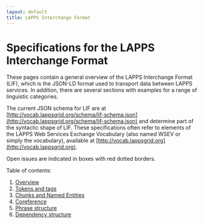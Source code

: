 ```yaml
---
layout: default
title: LAPPS Interchange Format
---
```


# Specifications for the LAPPS Interchange Format

These pages contain a general overview of the LAPPS Interchange Format (LIF), which is the JSON-LD format used to transport data between LAPPS services. In addition, there are several sections with examples for a range of linguistic categories.

The current JSON schema for LIF are at [http://vocab.lappsgrid.org/schema/lif-schema.json](http://vocab.lappsgrid.org/schema/lif-schema.json) and determine part of the syntactic shape of LIF. These specifications often refer to elements of the LAPPS Web Services Exchange Vocabulary (also named WSEV or simply the vocabulary), available at [http://vocab.lappsgrid.org](http://vocab.lappsgrid.org).

Open issues are indicated in boxes with red dotted borders.

Table of contents:

1. [Overview](overview.html)
1. [Tokens and tags](tokens.html)
1. [Chunks and Named Entities](ner.html)
1. [Coreference](coref.html)
1. [Phrase structure](phrase_structure.html)
1. [Dependency structure](dependencies.html)
